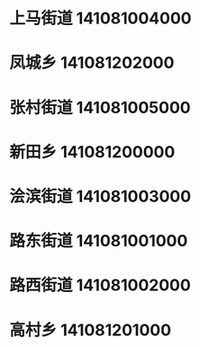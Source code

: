 # 上马街道 141081004000
# 凤城乡 141081202000
# 张村街道 141081005000
# 新田乡 141081200000
# 浍滨街道 141081003000
# 路东街道 141081001000
# 路西街道 141081002000
# 高村乡 141081201000
